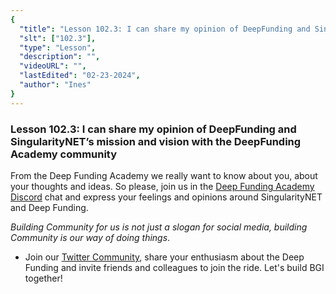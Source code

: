 ```yaml
---
{
  "title": "Lesson 102.3: I can share my opinion of DeepFunding and SingularityNET’s mission and vision with the DeepFunding Academy community",
  "slt": ["102.3"],
  "type": "Lesson",
  "description": "",
  "videoURL": "",
  "lastEdited": "02-23-2024",
  "author": "Ines"
}
---
```


### **Lesson 102.3: I can share my opinion of DeepFunding and SingularityNET’s mission and vision with the DeepFunding Academy community**

From the Deep Funding Academy we really want to know about you, about your thoughts and ideas. So please, join us in the [Deep Funding Academy Discord](https:/discord.gg/6P6fKqWg/) chat and express your feelings and opinions around SingularityNET and Deep Funding.

_Building Community for us is not just a slogan for social media, building Community is our way of doing things_.

- Join our [Twitter Community](https://twitter.com/The_DF_Academy), share your enthusiasm about the Deep Funding and invite friends and colleagues to join the ride. Let's build BGI together!
